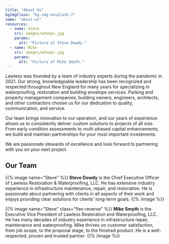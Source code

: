 ```yaml
---
title: "About Us"
bgImgClass: "bg-img-unsplash-2"
name: "about-us"
resources:
  - name: Steve
    src: images/whoops.jpg
    params:
      alt: "Picture of Steve Dowdy."
  - name: Mike
    src: images/whoops.jpg
    params:
      alt: "Picture of Mike Smyth."
---
```


Lawless was founded by a team of industry experts during the pandemic in 2021. Our strong, knowledgeable leadership has been recognized and respected throughout New England for many years for specializing in waterproofing, restoration and building envelope services. Parking and property management companies, building owners, engineers, architects, and other contractors choose us for our dedication to quality, communication, and service.

Our team brings innovation to our operation, and our years of experience allows us to consistently deliver custom solutions to projects of all size. From early condition assessments to multi-phased capital enhancements, we build and maintain partnerships for your most important investments.

We are passionate stewards of excellence and look forward to partnering with you on your next project.

## Our Team

{{% image name="Steve" %}}
**Steve Dowdy** is the Chief Executive Officer of Lawless Restoration & Waterproofing, LLC. He has extensive industry experience in infrastructure maintenance, repair, and restoration. He is passionate about partnering with clients in all aspects of their work and enjoys providing clear solutions for clients’ long-term goals.
{{% /image %}}

{{% image name="Steve" class="flex-reverse" %}}
**Mike Smyth** is the Executive Vice President of Lawless Restoration and Waterproofing, LLC. He has many decades of industry experience in infrastructure repair, maintenance and waterproofing. Mike thrives on customer satisfaction, from job scope, to the proposal stage, to the finished product. He is a well-respected, proven and trusted partner.
{{% /image %}}
